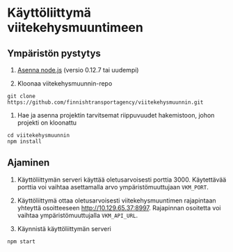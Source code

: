 # Käyttöliittymä viitekehysmuuntimeen

## Ympäristön pystytys

1. [Asenna node.js](https://nodejs.org/) (versio 0.12.7 tai uudempi)

1. Kloonaa viitekehysmuunnin-repo

  ```
  git clone https://github.com/finnishtransportagency/viitekehysmuunnin.git
  ```

1. Hae ja asenna projektin tarvitsemat riippuvuudet hakemistoon, johon projekti on kloonattu

  ```
  cd viitekehysmuunnin
  npm install
  ```

## Ajaminen

1. Käyttöliittymän serveri käyttää oletusarvoisesti porttia 3000. Käytettävää porttia voi vaihtaa asettamalla arvo ympäristömuuttujaan `VKM_PORT`.

1. Käyttöliittymä ottaa oletusarvoisesti viitekehysmuuntimen rajapintaan yhteyttä osoitteeseen http://10.129.65.37:8997. Rajapinnan osoitetta voi vaihtaa ympäristömuuttujalla `VKM_API_URL`.

1. Käynnistä käyttöliittymän serveri

  ```
  npm start
  ```
